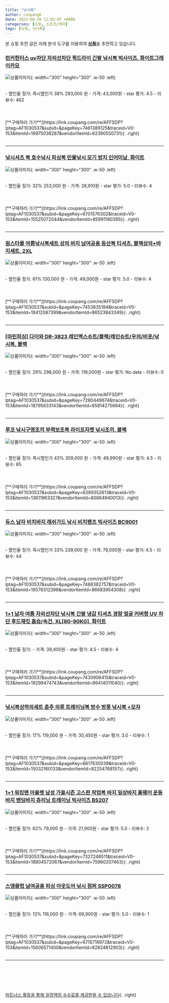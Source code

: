```yaml
---
title: "낚시복"
author: coupang6
date: 2023-08-20 11:02:07 +0800
categories: [쇼핑, 스포츠/레저]
tags: [쇼핑, 낚시복]
---
```


본 쇼핑 추천 글은 자체 분석 도구를 이용하여 [**상품**](https://link.coupang.com/a/bao1ui)을 추천하고 있습니다.

### [런커헌터스 uv차단 자외선차단 퀵드라이 긴팔 낚시복 빅사이즈, 화이트그레이카모](https://link.coupang.com/re/AFFSDP?lptag=AF1030537&subid=&pageKey=7461389125&traceid=V0-153&itemId=19975038287&vendorItemId=82390550731)

![상품이미지](https://thumbnail10.coupangcdn.com/thumbnails/remote/230x230ex/image/vendor_inventory/cff6/f22b7f694f4b5948f4ce3e06fcdf8a88a74b65291a49093510b99485b80e.jpg){: width="300" height="300" .w-50 .left}


<br>
- 할인율 정가: 즉시할인가 38%  293,000   원
- 가격: 43,000원
- star 평가: 4.5
- 리뷰수: 462
<br>
<br>
<br>
<br>
[**구매하러 가기**](https://link.coupang.com/re/AFFSDP?lptag=AF1030537&subid=&pageKey=7461389125&traceid=V0-153&itemId=19975038287&vendorItemId=82390550731){: .right}
<br>
<br>

---

### [낚시셔츠 복 호수낚시 피싱복 민물낚시 모기 방지 인어미남, 화이트](https://link.coupang.com/re/AFFSDP?lptag=AF1030537&subid=&pageKey=6701576302&traceid=V0-153&itemId=15525072044&vendorItemId=85991190395)

![상품이미지](https://thumbnail7.coupangcdn.com/thumbnails/remote/230x230ex/image/vendor_inventory/ac36/9b43eb85c578234267b7245497dfa85d34a73a6338764a7b582e093dac9e.jpg){: width="300" height="300" .w-50 .left}


<br>
- 할인율 정가: 32%  253,000   원
- 가격: 28,910원
- star 평가: 5.0
- 리뷰수: 4
<br>
<br>
<br>
<br>
[**구매하러 가기**](https://link.coupang.com/re/AFFSDP?lptag=AF1030537&subid=&pageKey=6701576302&traceid=V0-153&itemId=15525072044&vendorItemId=85991190395){: .right}
<br>
<br>

---

### [원스타몰 여름낚시복세트 상의 바지 남여공용 등산복 티셔츠, 블랙상의+바지세트, 2XL](https://link.coupang.com/re/AFFSDP?lptag=AF1030537&subid=&pageKey=7453835194&traceid=V0-153&itemId=19412087399&vendorItemId=86523843349)

![상품이미지](https://thumbnail7.coupangcdn.com/thumbnails/remote/230x230ex/image/vendor_inventory/e231/877dfaf221f1381a1d7273a15ac7296d983ffd55ff4f60d58c8512d88d81.jpg){: width="300" height="300" .w-50 .left}


<br>
- 할인율 정가: 61%  130,000   원
- 가격: 49,000원
- star 평가: 5.0
- 리뷰수: 4
<br>
<br>
<br>
<br>
[**구매하러 가기**](https://link.coupang.com/re/AFFSDP?lptag=AF1030537&subid=&pageKey=7453835194&traceid=V0-153&itemId=19412087399&vendorItemId=86523843349){: .right}
<br>
<br>

---

### [[마린피싱] 다이와 DR-3823 레인맥스슈트/블랙/레인슈트/우의/비옷/낚시복, 블랙](https://link.coupang.com/re/AFFSDP?lptag=AF1030537&subid=&pageKey=7260449674&traceid=V0-153&itemId=18795633143&vendorItemId=85814275664)

![상품이미지](https://thumbnail6.coupangcdn.com/thumbnails/remote/230x230ex/image/vendor_inventory/edea/3c49563a0b1344f83eb82287f1fc487b0544900c29dfa57471a9550f5fee.jpg){: width="300" height="300" .w-50 .left}


<br>
- 할인율 정가: 29%  298,000   원
- 가격: 119,000원
- star 평가: No data
- 리뷰수: 0
<br>
<br>
<br>
<br>
[**구매하러 가기**](https://link.coupang.com/re/AFFSDP?lptag=AF1030537&subid=&pageKey=7260449674&traceid=V0-153&itemId=18795633143&vendorItemId=85814275664){: .right}
<br>
<br>

---

### [루코 낚시구명조끼 부력보조복 라이프자켓 낚시조끼, 블랙](https://link.coupang.com/re/AFFSDP?lptag=AF1030537&subid=&pageKey=6389352613&traceid=V0-153&itemId=13611963327&vendorItemId=80864940013)

![상품이미지](https://thumbnail8.coupangcdn.com/thumbnails/remote/230x230ex/image/vendor_inventory/b416/90b2de89b5db09f4c71d1c8620f1401bffb6cbe1ec2c4dd3df90ae1fbda3.jpg){: width="300" height="300" .w-50 .left}


<br>
- 할인율 정가: 즉시할인가 43%  309,000   원
- 가격: 49,990원
- star 평가: 4.5
- 리뷰수: 85
<br>
<br>
<br>
<br>
[**구매하러 가기**](https://link.coupang.com/re/AFFSDP?lptag=AF1030537&subid=&pageKey=6389352613&traceid=V0-153&itemId=13611963327&vendorItemId=80864940013){: .right}
<br>
<br>

---

### [듀스 남자 비치바지 래쉬가드 낚시 비치팬츠 빅사이즈 BC9001](https://link.coupang.com/re/AFFSDP?lptag=AF1030537&subid=&pageKey=7488382757&traceid=V0-153&itemId=19576312396&vendorItemId=86683954308)

![상품이미지](https://thumbnail7.coupangcdn.com/thumbnails/remote/230x230ex/image/vendor_inventory/de01/d74aec898576fafc9dcec68cf61b0047a76b0f06f53ffb6d6e39196919e5.jpg){: width="300" height="300" .w-50 .left}


<br>
- 할인율 정가: 즉시할인가 33%  239,000   원
- 가격: 79,000원
- star 평가: 4.5
- 리뷰수: 44
<br>
<br>
<br>
<br>
[**구매하러 가기**](https://link.coupang.com/re/AFFSDP?lptag=AF1030537&subid=&pageKey=7488382757&traceid=V0-153&itemId=19576312396&vendorItemId=86683954308){: .right}
<br>
<br>

---

### [1+1 남자 여름 자외선차단 낚시복 긴팔 냉감 티셔츠 경량 얼굴 커버형 UV 차단 후드재킷 흡습/속건, XL[80-90KG], 화이트](https://link.coupang.com/re/AFFSDP?lptag=AF1030537&subid=&pageKey=7430906415&traceid=V0-153&itemId=19299474743&vendorItemId=86414011040)

![상품이미지](https://thumbnail10.coupangcdn.com/thumbnails/remote/230x230ex/image/vendor_inventory/f25f/c0a8d251f226856cae193275e498f6c6bbf194d56130c030643d4d373283.jpg){: width="300" height="300" .w-50 .left}


<br>
- 할인율 정가: 
- 가격: 39,400원
- star 평가: 4.5
- 리뷰수: 4
<br>
<br>
<br>
<br>
[**구매하러 가기**](https://link.coupang.com/re/AFFSDP?lptag=AF1030537&subid=&pageKey=7430906415&traceid=V0-153&itemId=19299474743&vendorItemId=86414011040){: .right}
<br>
<br>

---

### [낚시복상하의세트 춘추 의류 트레이닝복 방수 방풍 낚시복 +모자](https://link.coupang.com/re/AFFSDP?lptag=AF1030537&subid=&pageKey=6617630039&traceid=V0-153&itemId=15032160133&vendorItemId=82254768157)

![상품이미지](https://thumbnail10.coupangcdn.com/thumbnails/remote/230x230ex/image/vendor_inventory/5c8f/c07a9c58643bbe64f0353d0642df2333a612001df174ebcbbca52c429bf7.jpg){: width="300" height="300" .w-50 .left}


<br>
- 할인율 정가: 17%  119,000   원
- 가격: 30,450원
- star 평가: 3.0
- 리뷰수: 1
<br>
<br>
<br>
<br>
[**구매하러 가기**](https://link.coupang.com/re/AFFSDP?lptag=AF1030537&subid=&pageKey=6617630039&traceid=V0-153&itemId=15032160133&vendorItemId=82254768157){: .right}
<br>
<br>

---

### [1+1 워킹맨 아울렛 남성 가을시즌 고스판 작업복 바지 일상바지 홈웨어 운동바지 밴딩바지 츄리닝 트레이닝 빅사이즈 BS207](https://link.coupang.com/re/AFFSDP?lptag=AF1030537&subid=&pageKey=7327248511&traceid=V0-153&itemId=18804572067&vendorItemId=75960207463)

![상품이미지](https://thumbnail8.coupangcdn.com/thumbnails/remote/230x230ex/image/vendor_inventory/9487/b269c9534f6614a8c7fa1aff106d91b032993978c8d2122584bca6003ef6.jpg){: width="300" height="300" .w-50 .left}


<br>
- 할인율 정가: 62%  79,000   원
- 가격: 21,900원
- star 평가: 5.0
- 리뷰수: 2
<br>
<br>
<br>
<br>
[**구매하러 가기**](https://link.coupang.com/re/AFFSDP?lptag=AF1030537&subid=&pageKey=7327248511&traceid=V0-153&itemId=18804572067&vendorItemId=75960207463){: .right}
<br>
<br>

---

### [스댕클럽 남여공용 피싱 아웃도어 낚시 점퍼 SSP0078](https://link.coupang.com/re/AFFSDP?lptag=AF1030537&subid=&pageKey=6715716972&traceid=V0-153&itemId=15606571400&vendorItemId=82824812903)

![상품이미지](https://thumbnail6.coupangcdn.com/thumbnails/remote/230x230ex/image/vendor_inventory/1cf6/bda8d9123a0ce7b23ba6e37db7d7f6fdd6747503c7ada80bce9aa351d8d1.jpg){: width="300" height="300" .w-50 .left}


<br>
- 할인율 정가: 13%  116,000   원
- 가격: 69,900원
- star 평가: 5.0
- 리뷰수: 1
<br>
<br>
<br>
<br>
[**구매하러 가기**](https://link.coupang.com/re/AFFSDP?lptag=AF1030537&subid=&pageKey=6715716972&traceid=V0-153&itemId=15606571400&vendorItemId=82824812903){: .right}
<br>
<br>

---
<br><br><br><br><br> [파트너스 활동을 통해 일정액의 수수료를 제공받을 수 있습니다](https://link.coupang.com/a/bao1ui){: .right}